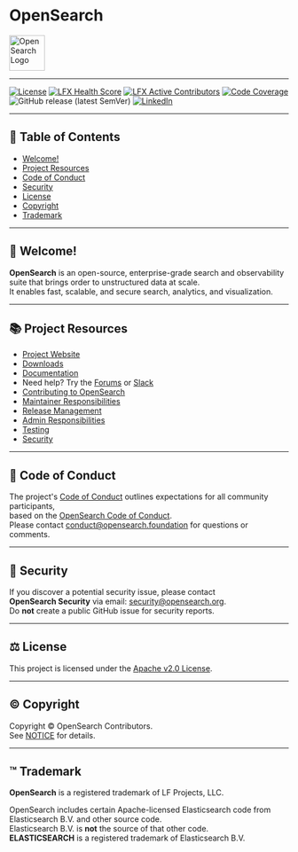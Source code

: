 # OpenSearch

<a href="https://opensearch.org/">
  <img src="https://opensearch.org/assets/img/opensearch-logo-themed.svg" height="64px" alt="OpenSearch Logo">
</a>

---

[![License](https://img.shields.io/badge/license-Apache%20v2-blue.svg)](https://github.com/opensearch-project/OpenSearch/blob/main/LICENSE.txt)
[![LFX Health Score](https://insights.production.lfx.dev/api/badge/health-score?project=opensearch-foundation)](https://insights.linuxfoundation.org/project/opensearch-foundation)
[![LFX Active Contributors](https://insights.production.lfx.dev/api/badge/active-contributors?project=opensearch-foundation&repos=https://github.com/opensearch-project/OpenSearch)](https://insights.linuxfoundation.org/project/opensearch-foundation/repository/opensearch-project-opensearch)
[![Code Coverage](https://codecov.io/gh/opensearch-project/OpenSearch/branch/main/graph/badge.svg)](https://codecov.io/gh/opensearch-project/OpenSearch)
![GitHub release (latest SemVer)](https://img.shields.io/github/v/release/opensearch-project/OpenSearch?sort=semver)
[![LinkedIn](https://img.shields.io/badge/Follow-LinkedIn-blue)](https://www.linkedin.com/company/opensearch-project)

---

## 📘 Table of Contents
- [Welcome!](#welcome)
- [Project Resources](#project-resources)
- [Code of Conduct](#code-of-conduct)
- [Security](#security)
- [License](#license)
- [Copyright](#copyright)
- [Trademark](#trademark)

---

## 🧭 Welcome!

**OpenSearch** is an open-source, enterprise-grade search and observability suite that brings order to unstructured data at scale.  
It enables fast, scalable, and secure search, analytics, and visualization.

---

## 📚 Project Resources

- [Project Website](https://opensearch.org/)
- [Downloads](https://opensearch.org/downloads/)
- [Documentation](https://docs.opensearch.org/)
- Need help? Try the [Forums](https://discuss.opendistrocommunity.dev/) or [Slack](https://opensearch.org/slack/)
- [Contributing to OpenSearch](CONTRIBUTING.md)
- [Maintainer Responsibilities](MAINTAINERS.md)
- [Release Management](RELEASING.md)
- [Admin Responsibilities](ADMINS.md)
- [Testing](TESTING.md)
- [Security](SECURITY.md)

---

## 🤝 Code of Conduct

The project's [Code of Conduct](CODE_OF_CONDUCT.md) outlines expectations for all community participants,  
based on the [OpenSearch Code of Conduct](https://opensearch.org/code-of-conduct/).  
Please contact [conduct@opensearch.foundation](mailto:conduct@opensearch.foundation) for questions or comments.

---

## 🔐 Security

If you discover a potential security issue, please contact  
**OpenSearch Security** via email: [security@opensearch.org](mailto:security@opensearch.org).  
Do **not** create a public GitHub issue for security reports.

---

## ⚖️ License

This project is licensed under the [Apache v2.0 License](LICENSE.txt).

---

## ©️ Copyright

Copyright © OpenSearch Contributors.  
See [NOTICE](NOTICE.txt) for details.

---

## ™️ Trademark

**OpenSearch** is a registered trademark of LF Projects, LLC.  

OpenSearch includes certain Apache-licensed Elasticsearch code from Elasticsearch B.V. and other source code.  
Elasticsearch B.V. is **not** the source of that other code.  
**ELASTICSEARCH** is a registered trademark of Elasticsearch B.V.
